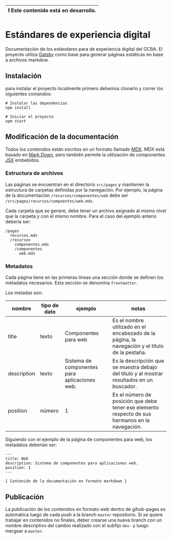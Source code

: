 | :exclamation:  Este contenido está en desarrollo. |
|---------------------------------------------------|


  
</p>

# Estándares de experiencia digital

Documentación de los estándares para de experiencia digital del GCBA.
El proyecto utiliza [Gatsby](https://www.gatsbyjs.org/) como base para generar páginas estáticas en base a archivos markdow.

## Instalación

para instalar el proyecto localmente primero debemos clonarlo y correr los siguientes comandos:

```
# Instalar las dependencias
npm install

# Iniciar el proyecto
npm start
````

## Modificación de la documentación

Todos los contenidos están escritos en un formato llamado [MDX](https://mdxjs.com/).
MDX está basado en [Mark Down](https://www.markdownguide.org/), pero también permite la utilización de componentes [JSX](https://reactjs.org/docs/introducing-jsx.html) embebidos.

### Estructura de archivos

Las páginas se encuentran en el directorio `src/pages` y mantienen la estructura de carpetas definidas por la navegación.
Por ejemplo, la página de la documentación `/recursos/componentes/web` debe ser `/src/pages/recursos/compoentes/web.mdx`.

Cada carpeta que se genere, debe tener un archivo asignado al mismo nivel que la carpeta y con el mismo nombre.
Para el caso del ejemplo anterio debería ser:

```
/pages
  recursos.mdx
  /recursos
    componentes.mdx
    /componentes
      web.mdx
``` 

### Metadatos

Cada página tiene en las primeras líneas una sección donde se definen los metadatos necesarios. Esta sección se denomina `frontmatter`.

Los metadas son:

| nombre      | tipo de dato | ejemplo                                       | notas                                                                                           |
|-------------|--------------|-----------------------------------------------|-------------------------------------------------------------------------------------------------|
| title       | texto        | Componentes para web                          | Es el nombre utilizado en el encabezado de la página, la navegación y el título de la pestaña.  |
| description | texto        | Sistema de componentes para aplicaciones web. | Es la descripción que se muestra debajo del título y al mostrar resultados en un buscador.      |
| position    | número       | 1                                             | Es el número de posición que debe tener ese elemento respecto de sus hermanos en la navegación. |


Siguiendo con el ejemplo de la página de componentes para web, los metadatos deberían ser:

```
---
title: Web
description: Sistema de componentes para aplicaciones web.
position: 1
---

{ Contenido de la documentación en formato markdown }

```

## Publicación

La publicación de los contenidos en formato web dentro de gihub-pages es automática luego de cada push a la branch `master` repositorio.
Si se quiere trabajar en contenidos no finales, deber crearse una nueva branch con un nombre descriptivo del cambio realizado con el subfijo `dev-` y luego mergear a `master`.
